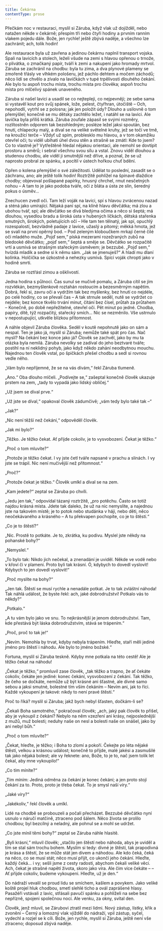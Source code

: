 ```yaml
---
title: Čekárna
contentType: prose
---
```


<section>

Přečkám noc v restauraci, myslil si Záruba, když vlak už dojížděl, nebo natažen někde v čekárně; přespím tři nebo čtyři hodiny a prvním ranním vlakem pojedu dále. Bože, jen rychle! ještě zbývá naděje, a všechno lze zachránit; ach, tolik hodin!

</section>

<section>

Ale restaurace byla už zavřena a jedinou čekárnu naplnil transport vojska. Spali na lavicích a stolech, leželi všude na zemi s hlavou opřenou o trnože, o plivátka, o zmačkaný papír, tváří k zemi a nakupení jako hromady mrtvol. Záruba se zachránil na chodbu: byla tu zima, a dva plynové plameny se zmořeně třásly ve vlhkém pološeru, jež páchlo dehtem a močem záchodů; něco lidí se chvělo a zívalo na lavičkách v tupé trpělivosti dlouhého čekání. Ale bylo tu aspoň trochu místa, trochu místa pro člověka; aspoň trochu místa pro mlčelivý spánek unaveného.

Záruba si našel lavici a usadil se co nejtepleji, co nejpevněji; ze sebe sama si vystavěl kout pro svůj spánek, lože, pelest, čtyřhran, útočiště – Och, nepohodlí, vytrhl se z polosna; jak jen položit údy? Dlouho a usilovně o tom přemýšlel; konečně se mu dětsky zachtělo ležet, i natáhl se na lavici. Ale lavička byla příliš krátká. Záruba zoufale zápasil se svými rozměry, rozlítostněn odporem tak bezohledným; posléze ležel jaksi spoután, bez hnutí, chlapecky malý, a díval se na veliké světelné kruhy, jež se točí ve tmě, na kroužící terče – Vždyť už spím, problesklo mu hlavou, a v tom okamžiku otevřel oči; tu viděl ubíhati úhel dvou stěn a strašně se zmátl: Kde to jsem? Co to vlastně je? Vytřeštěně hledal nějakou orientaci, ale nemohl se dovtípit prostoru a směrů; i sebral všechnu svou sílu a vstal. Znovu viděl dlouhou a studenou chodbu, ale viděl ji smutnější než dříve, a poznal, že se už naprosto probral ze spánku, a pocítil v ústech hořkou chuť bdění.

Opřen o kolena přemýšlel o své záležitosti. Udělat to poslední, zasadit se o záchranu, ano; ale ještě tolik hodin! Roztržitě pohlížel na špinavé dlaždice chodby; objevoval pošlapané papírky, hnusný chrchel, rmut nesčetných nohou – A tam to je jako podoba tváře, oči z bláta a ústa ze slin, šeredný pokus o úsměv…

Znechucen zvedl oči. Tam leží voják na lavici, spí s hlavou zvrácenou nazad a sténá jako umírající. Nějaká paní spí, na klíně hlavu děvčátka; má zlou a ubohou tvář, spí; ale děvčátko se dívá bledýma očima a něco si šeptá; má dlouhou, vysedlou bradu a široká ústa v hubených líčkách, dětská stařenka smutných, širokých, poletujících očí – Hle tam ten tělnatý, jak spí, opuchlý rozespalostí, bezvládně padaje z lavice, užaslý a pitomý; měkká hmota, jež se svalí na první opěrný bod. – Pod zeleným kloboučkem mrkají černé čilé oči mladého muže. „Pojď sem,“ píská mezerami rozežraných zubů na bledooké děvčátko; „pojď sem,“ šeptá a směje se. Děvčátko se rozpačitě vrtí a usmívá se strašným stařeckým úsměvem; je bezzubé. „Pojď sem,“ hvízdá mladík a sedne si k němu sám. „Jak se jmenuješ?“ A hladí mu dlaní kolínka. Holčička se úzkostně a nehezky usmívá. Spící voják chroptí jako v hodině smrti.

Záruba se roztřásl zimou a ošklivostí.

Jedna hodina s půlnoci. Čas sunul se mučivě pomalu, a Záruba cítil se jím rozvlékán, bezmyšlenkově roztahán rostoucím a bezesměrným napětím. Dobrá, řekl si, zavru oči a vydržím tak bez myšlenky, bez hnutí co nejdéle, po celé hodiny, co se převalí čas – A tak strnule seděl, nutě se vydržet co nejdéle; bez konce tkvělo trvání minut, čítání bez čísel, průtah za průtahem – Konečně, po době nepřežitelné, otevřel oči. Pět minut po jedné. Chodba, papíry, dítě, týž rozpačitý, stařecký smích… Nic se nezměnilo. Vše ustrnulo v nepostupující, utkvěle blízkou přítomnost.

A náhle objevil Záruba člověka. Seděl v koutě nepohnutě jako on sám a nespal. Ten je jako já, myslil si Záruba; nemůže také spát pro čas. Nač myslí? Na čekání bez konce jako já? Člověk se zachvěl, jako by mu ta otázka byla nemilá. Záruba nevolky se zadíval do jeho beztvaré tváře; postihl na ní neklidný pohyb, jako když někdo zahání neodbytnou mouchu. Najednou ten člověk vstal, po špičkách přešel chodbu a sedl si rovnou vedle něho.

„Vám bylo nepříjemné, že se na vás dívám,“ řekl Záruba tlumeně.

„Ano.“ Oba dlouho mlčeli. „Podívejte se,“ zašeptal konečně člověk ukazuje prstem na zem, „tady to vypadá jako lidský obličej.“

„Už jsem se díval prve.“

„Už jste se díval,“ opakoval člověk zádumčivě; „vám tedy bylo také tak –“

„Jak?“

„Nic není těžší než čekání,“ odpověděl člověk.

„Jak mi bylo?“

„Těžko. Je těžko čekat. Ať přijde cokoliv, je to vysvobození. Čekat je těžko.“

„Proč o tom mluvíte?“

„Protože je těžko čekat. I vy jste četl tváře napsané v prachu a slinách. I vy jste se trápil. Nic není mučivější než přítomnost.“

„Proč?“

„Protože čekat je těžko.“ Člověk umlkl a díval se na zem.

„Kam jedete?“ zeptal se Záruba po chvíli.

„Jedu jen tak,“ odpovídal tázaný roztržitě, „pro potěchu. Často se totiž najdou krásná místa. Jdete tak daleko, že už na nic nemyslíte, a najednou jste na takovém místě; je to potok nebo studánka v háji, nebo děti, něco neočekávaného a krásného – A tu překvapen pochopíte, co je to štěstí.“

„Co je to štěstí?“

„Nic. Prostě to potkáte. Je to, zkrátka, ku podivu. Myslel jste někdy na pohanské bohy?“

„Nemyslel.“

„To bylo tak: Nikdo jich nečekal, a znenadání je uviděl. Někde ve vodě nebo v křoví či v plameni. Proto byli tak krásní. Ó, kdybych to dovedl vyslovit! Kdybych to jen dovedl vyslovit!“

„Proč myslíte na bohy?“

„Jen tak. Štěstí se musí rychle a nenadále potkat. Je to tak zvláštní náhoda! Tak náhlá událost, že byste řekl: ach, jaké dobrodružství! Potkalo vás to někdy?“

„Potkalo.“

„A tu vám bylo jako ve snu. To nejkrásnější je jenom dobrodružství. Tam, kde přestává být láska dobrodružstvím, stává se trápením.“

„Proč, proč to tak je!“

„Nevím. Nemohla by trvat, kdyby nebyla trápením. Hleďte, staří měli jediné jméno pro štěstí i náhodu. Ale bylo to jméno božské.“

Fortuna, myslil si Záruba teskně. Kdyby mne potkala na této cestě! Ale je těžko čekat na náhodu!

„Čekat je těžko,“ promluvil zase člověk, „tak těžko a trapno, že ať čekáte cokoliv, čekáte jen jediné: konec čekání, vysvobození z čekání. Tak těžko, že čeho se dočkáte, nemůže už být krásné ani šťastné, ale divné samo sebou a jaksi smutné, bolestné tím vším čekáním – Nevím ani, jak to říci. Každé vykoupení je takové: nikdy to není pravé štěstí.“

Proč to říká? myslil si Záruba; jakž bych nebyl šťasten, dočkám-li se?

„Čekali Boha samotného,“ pokračoval člověk; „ach, jaký pak člověk to přišel, aby je vykoupil z čekání? Nebylo na něm vzezření ani krásy, nejposlednější z mužů, muž bolesti; neduhy naše on nesl a bolesti naše on snášel, jako by ani nebyl bůh.“

„Proč o tom mluvíte?“

„Čekat, hleďte, je těžko; i Boha to zlomí a pokoří. Čekejte po léta nějaké štěstí, velkou a krásnou událost; konečně to přijde, malé jakési a zasmušilé tak jako nějaká bolest; ale vy řeknete: ano, Bože, to je to, nač jsem tolik let čekal, aby mne vykoupilo!“

„Co tím míníte?“

„Tím míním: Jediná odměna za čekání je konec čekání; a jen proto stojí čekání za to. Proto, proto je třeba čekat. To je smysl naší víry.“

„Jaké víry?“

„Jakékoliv,“ řekl člověk a umlkl.

Lidé na chodbě se probouzeli a počali přecházet. Bezzubé děvčátko nyní usnulo v náručí matčině, ztraceno pod šálem. Něco života se prolilo chodbou; byl bezcílný a neladný, ale pohnul se a mohl se udržet.

„Co jste mínil těmi bohy?“ zeptal se Záruba náhle hlasitě.

„Byli krásní,“ mluvil člověk; „stačilo jen štěstí nebo náhoda, abys je uviděl a tím se stal sám trochu bohem. Myslím si tedy: divné je štěstí, tak prapodivná je krása a štěstí, že se může stát jen divem a náhodou. Ale kdo čeká, čeká na něco, co se musí stát; něco musí přijít, co ukončí jeho čekání. Hleďte, každý čeká… i vy; sešli jsme z cesty radosti, abychom čekali veliké věci. Ach, čekat je strašné napětí života, skoro jako víra. Ale čím více čekáte – – Ať přijde cokoliv, budeme vykoupeni. Hleďte, už je den.“

Do nádraží vevalil se proud lidu se smíchem, kašlem a povykem. Jako veliké koště projel hluk chodbou, smetl slehlé ticho a ovál zaprášené hlasy. Pasažéři vstávali z lavic, střásali pavučí spánku a pohlíželi na sebe bez nepřízně, spojeni společnou nocí. Ale venku, za okny, svítal den.

Člověk, jenž mluvil, se Zárubovi ztratil mezi lidmi. Nový zástup, lístky, křik a zvonění – Černý a lomozný vlak vjížděl do nádraží, vpil zástup, syčel, vydechl a rozjel se k cíli. Bože, jen rychle, myslil si Záruba, ještě není vše ztraceno; doposud zbývá naděje.

</section>

[^1]: Dohad, předpoklad. _Pozn. red._

[^2]: David Hume: _Zkoumání o rozumu lidském,_ kapitola III., kterou se Čapek k povídce inspiroval. _Pozn. red._

[^3]: Hrdina románu _Zločin a trest_ od F. M. Dostojevského_. Pozn. red._

[^4]: Nahodilé spojení, sdružení. _Pozn. red._

[^5]: Palpitace (lat.) – bušení srdce. _Pozn. red._

[^6]: Timor Dei (lat.) – bázeň z Boha (zde bázeň ducha, viz pokračování věty). _Pozn. red._

[^7]: Métier (fr.) – odborná profese. _Pozn. red._

[^8]: Fadesa (fr.) – nuda. _Pozn. red._

[^9]: Manaia – mánie. _Pozn. red._

[^10]: Vzkříšení Jairovy dcery – podle novozákonních evangelií měl muž jménem Jairos jedinou dceru, kterou Ježíš zázračně uzdravil. _Pozn. red._

[^11]: Puerta del Sol – známé madridské náměstí (česky Brána slunce). _Pozn. red._
